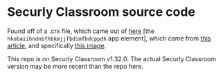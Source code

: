 # Securly Classroom source code
Found off of a .crx file, which came out of [here](https://crextnaut.securly.com/subscribers/org9269/update-manifest.xml) [the `hkobaiihndnbfhbkmjjfbdimfbdcppdh` app element], which came from [this article](https://docs.securly.com/docs/installing-the-securly-classroom-extension-through-google-admin), and specifically [this image](https://cdn.document360.io/cacbcbd9-75f7-45c3-8088-be539ae857e2/Images/Documentation/classroom%20extension%20and%20url.PNG).

This repo is on Securly Classroom v1.32.0. The actual Securly Classroom version may be more recent than the repo here.
